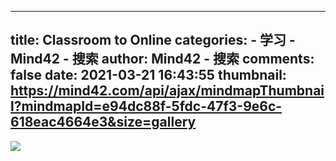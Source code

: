 
---
title: Classroom to Online
categories: 
    - 学习
    - Mind42 - 搜索
author: Mind42 - 搜索
comments: false
date: 2021-03-21 16:43:55
thumbnail: https://mind42.com/api/ajax/mindmapThumbnail?mindmapId=e94dc88f-5fdc-47f3-9e6c-618eac4664e3&size=gallery
---

<div>   
<img src="https://mind42.com/api/ajax/mindmapThumbnail?mindmapId=e94dc88f-5fdc-47f3-9e6c-618eac4664e3&size=gallery" referrerpolicy="no-referrer"><p>
                                    </p>  
</div>
            